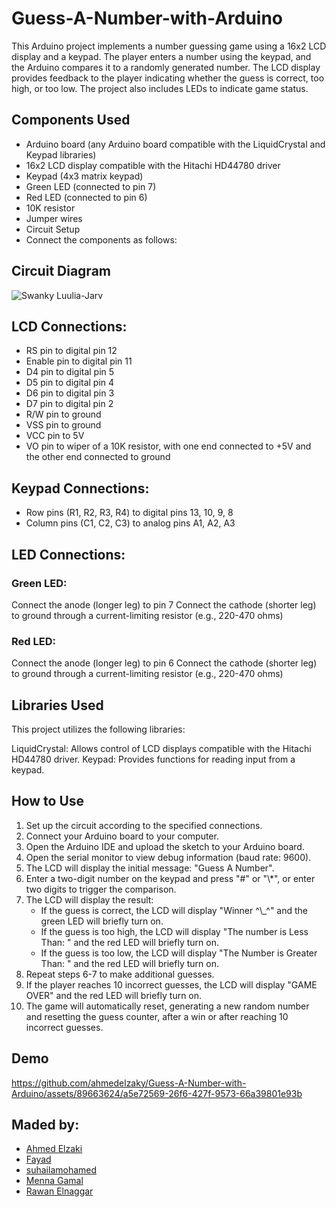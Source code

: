 # Guess-A-Number-with-Arduino

This Arduino project implements a number guessing game using a 16x2 LCD display and a keypad. The player enters a number using the keypad, and the Arduino compares it to a randomly generated number. The LCD display provides feedback to the player indicating whether the guess is correct, too high, or too low. The project also includes LEDs to indicate game status.

## Components Used

<ul>
<li>Arduino board (any Arduino board compatible with the LiquidCrystal and Keypad libraries)
<li>16x2 LCD display compatible with the Hitachi HD44780 driver
<li>Keypad (4x3 matrix keypad)
<li>Green LED (connected to pin 7)
<li>Red LED (connected to pin 6)
<li>10K resistor
<li>Jumper wires
<li>Circuit Setup
<li>Connect the components as follows:
</ul>

## Circuit Diagram

![Swanky Luulia-Jarv](https://github.com/ahmedelzaky/Guess-A-Number-with-Arduino/assets/89663624/bf38779c-ccb6-4f2e-8219-bfe8fe22ab61)


## LCD Connections:

<ul>
<li>RS pin to digital pin 12
<li>Enable pin to digital pin 11
<li>D4 pin to digital pin 5
<li>D5 pin to digital pin 4
<li>D6 pin to digital pin 3
<li>D7 pin to digital pin 2
<li>R/W pin to ground
<li>VSS pin to ground
<li>VCC pin to 5V
<li>VO pin to wiper of a 10K resistor, with one end connected to +5V and the other end connected to ground
</ul>

## Keypad Connections:

<ul>
<li>Row pins (R1, R2, R3, R4) to digital pins 13, 10, 9, 8
<li>Column pins (C1, C2, C3) to analog pins A1, A2, A3
</ul>

## LED Connections:

### Green LED:

Connect the anode (longer leg) to pin 7
Connect the cathode (shorter leg) to ground through a current-limiting resistor (e.g., 220-470 ohms)

### Red LED:

Connect the anode (longer leg) to pin 6
Connect the cathode (shorter leg) to ground through a current-limiting resistor (e.g., 220-470 ohms)

## Libraries Used

This project utilizes the following libraries:

LiquidCrystal: Allows control of LCD displays compatible with the Hitachi HD44780 driver.
Keypad: Provides functions for reading input from a keypad.

## How to Use

<ol>
<li>Set up the circuit according to the specified connections.
<li>Connect your Arduino board to your computer.
<li>Open the Arduino IDE and upload the sketch to your Arduino board.
<li>Open the serial monitor to view debug information (baud rate: 9600).
<li>The LCD will display the initial message: "Guess A Number".
<li>Enter a two-digit number on the keypad and press "#" or "\*", or enter two digits to trigger the comparison.
<li>The LCD will display the result:
<ul>
<li>If the guess is correct, the LCD will display "Winner ^\_^" and the green LED will briefly turn on.
<li>If the guess is too high, the LCD will display "The number is Less Than: <guess>" and the red LED will briefly turn on.
<li>If the guess is too low, the LCD will display "The Number is Greater Than: <guess>" and the red LED will briefly turn on.
</ul>
<li>Repeat steps 6-7 to make additional guesses.
<li>If the player reaches 10 incorrect guesses, the LCD will display "GAME OVER" and the red LED will briefly turn on.
<li>The game will automatically reset, generating a new random number and resetting the guess counter, after a win or after reaching 10 incorrect guesses.
</ol>

  
## Demo
  
https://github.com/ahmedelzaky/Guess-A-Number-with-Arduino/assets/89663624/a5e72569-26f6-427f-9573-66a39801e93b

 
## Maded by:
<ul>
  <li><a href="https://github.com/ahmedelzaky">Ahmed Elzaki
  <li><a href="https://github.com/0xAMF?tab=following">Fayad 
  <li><a href="https://github.com/suhailamohamed21">suhailamohamed
  <li>Menna Gamal 
  <li>Rawan Elnaggar 
</ul>
  
